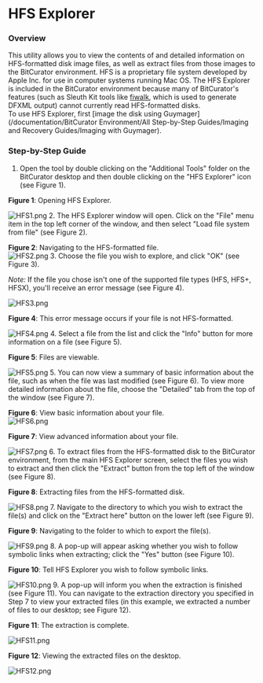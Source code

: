 HFS Explorer
============





### Overview

This utility allows you to view the contents of and detailed information on HFS-formatted disk image files, as well as extract files from those images to the BitCurator environment. HFS is a proprietary file system developed by Apple Inc. for use in computer systems running Mac OS. The HFS Explorer is included in the BitCurator environment because many of BitCurator's features (such as Sleuth Kit tools like [fiwalk](https://forensicswiki.xyz/wiki/index.php?title=Fiwalk), which is used to generate DFXML output) cannot currently read HFS-formatted disks.  
To use HFS Explorer, first [image the disk using Guymager](/documentation/BitCurator Environment/All Step-by-Step Guides/Imaging and Recovery Guides/Imaging with Guymager).

### Step-by-Step Guide

1. Open the tool by double clicking on the "Additional Tools" folder on the BitCurator desktop and then double clicking on the "HFS Explorer" icon (see Figure 1).

**Figure 1**: Opening HFS Explorer.

![HFS1.png](attachments/HFS1.png)
2. The HFS Explorer window will open. Click on the "File" menu item in the top left corner of the window, and then select "Load file system from file" (see Figure 2).  
  
**Figure 2**: Navigating to the HFS-formatted file.  
![HFS2.png](attachments/HFS2.png)
3. Choose the file you wish to explore, and click "OK" (see Figure 3).  
  


*Note:* If the file you chose isn't one of the supported file types (HFS, HFS+, HFSX), you'll receive an error message (see Figure 4).

![HFS3.png](attachments/HFS3.png)

**Figure 4**: This error message occurs if your file is not HFS-formatted.

![HFS4.png](attachments/HFS4.png)
4. Select a file from the list and click the "Info" button for more information on a file (see Figure 5).  
  
**Figure 5**: Files are viewable.

![HFS5.png](attachments/HFS5.png)
5. You can now view a summary of basic information about the file, such as when the file was last modified (see Figure 6). To view more detailed information about the file, choose the "Detailed" tab from the top of the window (see Figure 7).

**Figure 6**: View basic information about your file.  
![HFS6.png](attachments/HFS6.png)

**Figure 7**: View advanced information about your file.

![HFS7.png](attachments/HFS7.png)
6. To extract files from the HFS-formatted disk to the BitCurator environment, from the main HFS Explorer screen, select the files you wish to extract and then click the "Extract" button from the top left of the window (see Figure 8).

**Figure 8**: Extracting files from the HFS-formatted disk.

![HFS8.png](attachments/HFS8.png)
7. Navigate to the directory to which you wish to extract the file(s) and click on the "Extract here" button on the lower left (see Figure 9).

**Figure 9**: Navigating to the folder to which to export the file(s).

![HFS9.png](attachments/HFS9.png)
8. A pop-up will appear asking whether you wish to follow symbolic links when extracting; click the "Yes" button (see Figure 10).

**Figure 10**: Tell HFS Explorer you wish to follow symbolic links.

![HFS10.png](attachments/HFS10.png)
9. A pop-up will inform you when the extraction is finished (see Figure 11). You can navigate to the extraction directory you specified in Step 7 to view your extracted files (in this example, we extracted a number of files to our desktop; see Figure 12).

**Figure 11**: The extraction is complete.

![HFS11.png](attachments/HFS11.png)  


**Figure 12**: Viewing the extracted files on the desktop.

![HFS12.png](attachments/HFS12.png)









